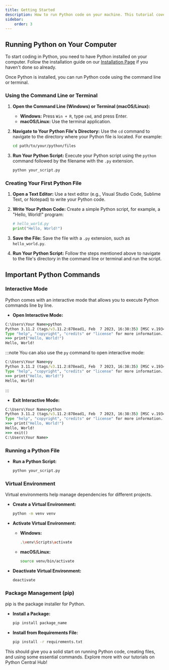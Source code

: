 ```yaml
---
title: Getting Started
description: How to run Python code on your machine. This tutorial covers running Python code using the command line or terminal, creating Python files, and using essential Python commands.
sidebar: 
    order: 3
---
```


## Running Python on Your Computer

To start coding in Python, you need to have Python installed on your computer. Follow the installation guide on our [Installation Page](/tutorials/installation) if you haven't done so already.

Once Python is installed, you can run Python code using the command line or terminal.

### Using the Command Line or Terminal

1. **Open the Command Line (Windows) or Terminal (macOS/Linux):**
   - **Windows:** Press `Win + R`, type `cmd`, and press Enter.
   - **macOS/Linux:** Use the terminal application.

2. **Navigate to Your Python File's Directory:**
   Use the `cd` command to navigate to the directory where your Python file is located. For example:
   ```bash title="command" showLineNumbers{1}
   cd path/to/your/python/files
   ```

3. **Run Your Python Script:**
   Execute your Python script using the `python` command followed by the filename with the `.py` extension.
   ```bash title="command" showLineNumbers{1}
   python your_script.py
   ```

### Creating Your First Python File

1. **Open a Text Editor:**
   Use a text editor (e.g., Visual Studio Code, Sublime Text, or Notepad) to write your Python code.

2. **Write Your Python Code:**
   Create a simple Python script, for example, a "Hello, World!" program:
   ```python title="main.py" showLineNumbers{1}
   # hello_world.py
   print("Hello, World!")
   ```

3. **Save the File:**
   Save the file with a `.py` extension, such as `hello_world.py`.

4. **Run Your Python Script:**
   Follow the steps mentioned above to navigate to the file's directory in the command line or terminal and run the script.

## Important Python Commands

### Interactive Mode

Python comes with an interactive mode that allows you to execute Python commands line by line.

- **Open Interactive Mode:**
```cmd title="command" showLineNumbers{1} {4}
C:\Users\Your Name>python
Python 3.11.2 (tags/v3.11.2:878ead1, Feb  7 2023, 16:38:35) [MSC v.1934 64 bit (AMD64)] on win32
Type "help", "copyright", "credits" or "license" for more information.
>>> print("Hello, World!")
Hello, World!
```

:::note
You can also use the `py` command to open interactive mode:
```cmd title="command" showLineNumbers{1}
C:\Users\Your Name>py
Python 3.11.2 (tags/v3.11.2:878ead1, Feb  7 2023, 16:38:35) [MSC v.1934 64 bit (AMD64)] on win32
Type "help", "copyright", "credits" or "license" for more information.
>>> print("Hello, World!")
Hello, World!
```

:::

- **Exit Interactive Mode:**
```cmd title="command" showLineNumbers{1}
C:\Users\Your Name>python
Python 3.11.2 (tags/v3.11.2:878ead1, Feb  7 2023, 16:38:35) [MSC v.1934 64 bit (AMD64)] on win32
Type "help", "copyright", "credits" or "license" for more information.
>>> print("Hello, World!")
Hello, World!
>>> exit()
C:\Users\Your Name>
```

### Running a Python File

- **Run a Python Script:**
  ```bash title="command" showLineNumbers{1}
  python your_script.py
  ```

### Virtual Environment

Virtual environments help manage dependencies for different projects.

- **Create a Virtual Environment:**
  ```bash title="command" showLineNumbers{1}
  python -m venv venv
  ```

- **Activate Virtual Environment:**
  - **Windows:**
    ```bash title="command" showLineNumbers{1}
    .\venv\Scripts\activate
    ```
  - **macOS/Linux:**
    ```bash title="command" showLineNumbers{1}
    source venv/bin/activate
    ```

- **Deactivate Virtual Environment:**
  ```bash title="command" showLineNumbers{1}
  deactivate
  ```

### Package Management (pip)

pip is the package installer for Python.

- **Install a Package:**
  ```bash title="command" showLineNumbers{1}
  pip install package_name
  ```

- **Install from Requirements File:**
  ```bash title="command" showLineNumbers{1}
  pip install -r requirements.txt
  ```

This should give you a solid start on running Python code, creating files, and using some essential commands. Explore more with our tutorials on Python Central Hub!